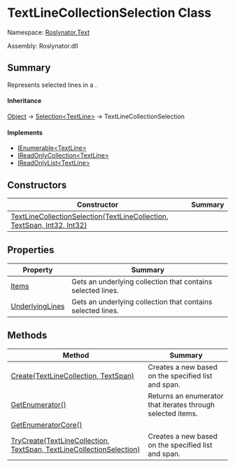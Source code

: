 # TextLineCollectionSelection Class

Namespace: [Roslynator.Text](../README.md)

Assembly: Roslynator\.dll

## Summary

Represents selected lines in a \.

#### Inheritance

[Object](https://docs.microsoft.com/en-us/dotnet/api/system.object) &#x2192; [Selection\<TextLine>](../../Selection-1/README.md) &#x2192; TextLineCollectionSelection

#### Implements

* [IEnumerable\<TextLine>](https://docs.microsoft.com/en-us/dotnet/api/system.collections.generic.ienumerable-1)
* [IReadOnlyCollection\<TextLine>](https://docs.microsoft.com/en-us/dotnet/api/system.collections.generic.ireadonlycollection-1)
* [IReadOnlyList\<TextLine>](https://docs.microsoft.com/en-us/dotnet/api/system.collections.generic.ireadonlylist-1)

## Constructors

| Constructor| Summary|
| --- | --- |
| [TextLineCollectionSelection(TextLineCollection, TextSpan, Int32, Int32)](-ctor/README.md) | |

## Properties

| Property| Summary|
| --- | --- |
| [Items](Items/README.md) | Gets an underlying collection that contains selected lines\. |
| [UnderlyingLines](UnderlyingLines/README.md) | Gets an underlying collection that contains selected lines\. |

## Methods

| Method| Summary|
| --- | --- |
| [Create(TextLineCollection, TextSpan)](Create/README.md) | Creates a new  based on the specified list and span\. |
| [GetEnumerator()](GetEnumerator/README.md) | Returns an enumerator that iterates through selected items\. |
| [GetEnumeratorCore()](GetEnumeratorCore/README.md) | |
| [TryCreate(TextLineCollection, TextSpan, TextLineCollectionSelection)](TryCreate/README.md) | Creates a new  based on the specified list and span\. |

